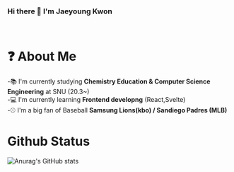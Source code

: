### Hi there 👋 I'm Jaeyoung Kwon

<!--
**jaylions/jaylions** is a ✨ _special_ ✨ repository because its `README.md` (this file) appears on your GitHub profile.

Here are some ideas to get you started:

- 🔭 I’m currently working on ...
- 🌱 I’m currently learning ...
- 👯 I’m looking to collaborate on ...
- 🤔 I’m looking for help with ...
- 💬 Ask me about ...
- 📫 How to reach me: ...
- 😄 Pronouns: ...
- ⚡ Fun fact: ...
-->
<br/>

# ❓ About Me

-📚 I'm currently studying <strong>Chemistry Education & Computer Science Engineering</strong> at SNU (20.3~)<br/>
-💻 I'm currently learning <strong>Frontend developng</strong> (React,Svelte)<br/>
-⚾ I'm a big fan of Baseball <strong>Samsung Lions(kbo) / Sandiego Padres (MLB)</strong><br/>

# Github Status

![Anurag's GitHub stats](https://github-readme-stats.vercel.app/api?username=jaylions&show_icons=true&theme=radical)
